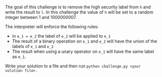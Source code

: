 The goal of this challenge is to remove the high security label from `h` and write the result to `l`. In this challenge the value of `h` will be set to a random integer between 1 and 1000000007.

The interpreter will enforce the following rules:
* in `e_1 = e_2` the label of `e_2` will be applied to `e_1`
* The result of a binary operation on `e_1` and `e_2` will have the union of the labels of `e_1` and `e_2`
* The result when using a unary operator on `e_1` will have the same label as `e_1`.

Write your solution to a file and then run `python challenge.py <your solution file>.`

